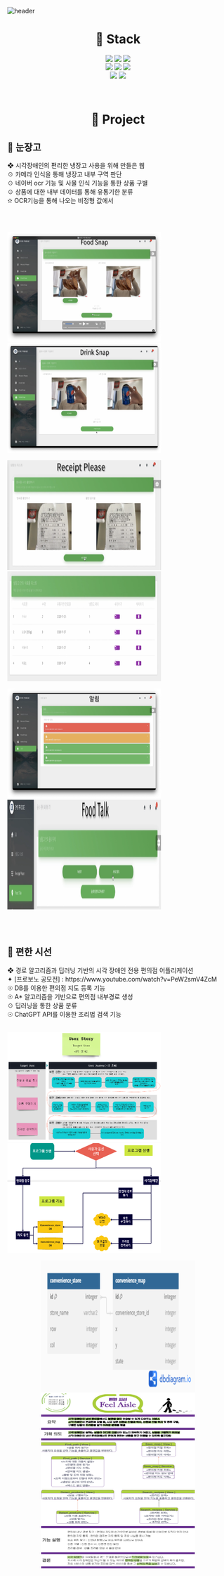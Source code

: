 <!--
**WiseChestnutTree/WiseChestnutTree** is a ✨ _special_ ✨ repository because its `README.md` (this file) appears on your GitHub profile.

Here are some ideas to get you started:

- 🔭 I’m currently working on ...
- 🌱 I’m currently learning ...
- 👯 I’m looking to collaborate on ...
- 🤔 I’m looking for help with ...
- 💬 Ask me about ...
- 📫 How to reach me: ...
- 😄 Pronouns: ...
- ⚡ Fun fact: ...
[![JS](https://img.shields.io/badge/JavaScript-F7DF1E?style=flat-square&logo=JavaScript&logoColor=black)](github.com/WiseChestnutTree/TODO-List)
-->

![header](https://capsule-render.vercel.app/api?type=Waving&color=auto&height=300&section=header&text=🍔Yool's🍔%20&fontSize=90)

<div align=center>
<h1>🍟 Stack</h1> 
</div>

<div align=center>
<img src="https://img.shields.io/badge/java-007396?style=for-the-badge&logo=java&logoColor=white"> 
<img src="https://img.shields.io/badge/spring-6DB33F?style=for-the-badge&logo=spring&logoColor=white">
<img src="https://img.shields.io/badge/springboot-6DB33F?style=for-the-badge&logo=springboot&logoColor=white">
<br>
<img src="https://img.shields.io/badge/c-00599C?style=for-the-badge&logo=c%2B%2B&logoColor=white">
<img src="https://img.shields.io/badge/python-3776AB?style=for-the-badge&logo=python&logoColor=white"> 
<img src="https://img.shields.io/badge/mysql-4479A1?style=for-the-badge&logo=mysql&logoColor=white">
<br>
<img src="https://img.shields.io/badge/github-181717?style=for-the-badge&logo=github&logoColor=white">
<img src="https://img.shields.io/badge/git-F05032?style=for-the-badge&logo=git&logoColor=white">
<br><br><br>
</div>


<div align=center>
<h1>🍟 Project</h1> 
</div>
<h2>🥤 눈장고</h2>
❖ 시각장애인의 편리한 냉장고 사용을 위해 만들은 웹
<br>
☉ 카메라 인식을 통해 냉장고 내부 구역 판단
<br>
☉ 네이버 ocr 기능 및 사물 인식 기능을 통한 상품 구별
<br>
☉ 상품에 대한 내부 데이터를 통해 유통기한 분류
<br>
✫ OCR기능을 통해 나오는 비정형 값에서 

<br><br>
<p>
  <img width="350" height="250" src="https://github.com/WiseChestnutTree/shotPic/blob/main/EYE_Food.png">
  <img width="350" height="250" src="https://github.com/WiseChestnutTree/shotPic/blob/main/Eye_Drinks.png">
</p>

<p>
  <img width="350" height="250" src="https://github.com/WiseChestnutTree/shotPic/blob/main/EYE_Receipt.png">
  <img width="350" height="250" src="https://github.com/WiseChestnutTree/shotPic/blob/main/EYE_FList.png">
</p>

<p>
  <img width="350" height="250" src="https://github.com/WiseChestnutTree/shotPic/blob/main/EYE_alarm.png">
  <img width="350" height="250" src="https://github.com/WiseChestnutTree/shotPic/blob/main/EYE_Voice.png">
</p>


<br><br>
<h2>🥤 편한 시선</h2>
❖ 경로 알고리즘과 딥러닝 기반의 시각 장애인 전용 편의점 어플리케이션
<br>
✦ [프로보노 공모전] : https://www.youtube.com/watch?v=PeW2smV4ZcM
<br>
☉ DB를 이용한 편의점 지도 등록 기능
<br>
☉ A* 알고리즘을 기반으로 편의점 내부경로 생성
<br>
☉ 딥러닝을 통한 상품 분류
<br>
☉ ChatGPT API를 이용한 조리법 검색 기능
<br><br>

<p>
  <img width="350" height="250" src="https://github.com/WiseChestnutTree/shotPic/blob/main/TARGET_USER.png">
  <img width="350" height="250" src="https://github.com/WiseChestnutTree/shotPic/blob/main/TARGET_PROGRAM.png">
</p>
<p align="center">
  <img width="350" height="300" src="https://github.com/WiseChestnutTree/shotPic/blob/main/TARGET_DB.png">
  <img width="350" height="400" src="https://github.com/WiseChestnutTree/shotPic/blob/main/TARGET_PANNEL.png">
</p>




